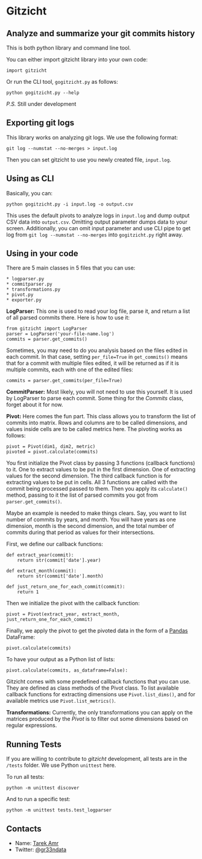 Gitzicht
=========

Analyze and summarize your git commits history
----------------------------------------------

This is both python library and command line tool. 

You can either import gitzicht library into your own code:

    import gitzicht

Or run the CLI tool, `gogitzicht.py` as follows:

    python gogitzicht.py --help


_P.S._ Still under development

Exporting git logs
-------------------

This library works on analyzing git logs. We use the following format:

    git log --numstat --no-merges > input.log

Then you can set gitzicht to use you newly created file, `input.log`. 

Using as CLI
-------------

Basically, you can:

    python gogitzicht.py -i input.log -o output.csv

This uses the default pivots to analyze logs in `input.log` and dump output CSV data into `output.csv`. Omitting output parameter dumps data to your screen. Additionally, you can omit input parameter and use CLI pipe to get log from `git log --numstat --no-merges` into `gogitzicht.py` right away. 

Using in your code
-------------------

There are 5 main classes in 5 files that you can use:

    * logparser.py
    * commitparser.py
    * transformations.py
    * pivot.py
    * exporter.py

**LogParser:** This one is used to read your log file, parse it, and return a list of all parsed commits there. Here is how to use it:

    from gitzicht import LogParser
    parser = LogParser('your-file-name.log')
    commits = parser.get_commits()

Sometimes, you may need to do you analysis based on the files edited in each commit. In that case, setting `per_file=True` in `get_commits()` means that for a commit with multiple files edited, it will be returned as if it is multiple commits, each with one of the edited files:

    commits = parser.get_commits(per_file=True)


**CommitParser:** Most likely, you will not need to use this yourself. It is used by LogParser to parse each commit. Some thing for the *Commits* class, forget about it for now.

**Pivot:** Here comes the fun part. This class allows you to transform the list of commits into matrix. Rows and columns are to be called dimensions, and values inside cells are to be called metrics here. The pivoting works as follows:

    pivot = Pivot(dim1, dim2, metric)
    pivoted = pivot.calculate(commits)

You first initialize the Pivot class by passing 3 functions (callback functions) to it. One to extract values to be put in the first dimension. One of extracting values for the second dimension. The third callback function is for extracting values to be put in cells. All 3 functions are called with the commit being processed passed to them. Then you apply its `calculate()` method, passing to it the list of parsed commits you got from `parser.get_commits()`.  

Maybe an example is needed to make things clears. Say, you want to list number of commits by years, and month. You will have years as one dimension, month is the second dimension, and the total number of commits during that period as values for their intersections. 

First, we define our callback functions:

    def extract_year(commit): 
        return str(commit['date'].year)

    def extract_month(commit): 
        return str(commit['date'].month)

    def just_return_one_for_each_commit(commit):
        return 1

Then we initialize the pivot with the callback function:

    pivot = Pivot(extract_year, extract_month, just_return_one_for_each_commit)

Finally, we apply the pivot to get the pivoted data in the form of a [Pandas](http://pandas.pydata.org/) DataFrame:

    pivot.calculate(commits)

To have your output as a Python list of lists:
    
    pivot.calculate(commits, as_dataframe=False):

Gitzicht comes with some predefined callback functions that you can use. They are defined as class methods of the Pivot class. To list available callback functions for extracting dimensions use `Pivot.list_dims()`, and for available metrics use `Pivot.list_metrics()`.

**Transformations:** Currently, the only transformations you can apply on the matrices produced by the _Pivot_ is to filter out some dimensions based on regular expressions.

Running Tests
--------------

If you are willing to contribute to _gitzicht_ development, all tests are in the `/tests` folder. We use Python `unittest` here. 

To run all tests:

    python -m unittest discover

And to run a specific test:

    python -m unittest tests.test_logparser


Contacts
--------
 
+ Name: [Tarek Amr](http://tarekamr.appspot.com/)
+ Twitter: [@gr33ndata](https://twitter.com/gr33ndata)
